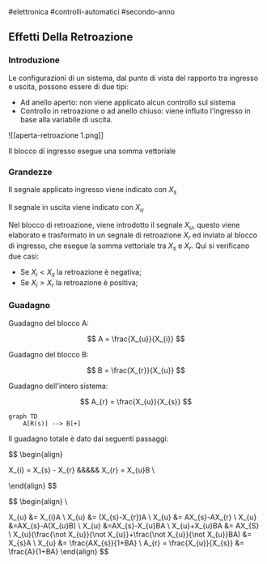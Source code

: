 #elettronica #controlli-automatici #secondo-anno 

## Effetti Della Retroazione

### Introduzione

Le configurazioni di un sistema, dal punto di vista del rapporto tra ingresso e uscita, possono essere di due tipi: 

- Ad anello aperto: non viene applicato alcun controllo sul sistema
- Controllo in retroazione o ad anello chiuso: viene influito l'ingresso in base alla variabile di uscita.

![[aperta-retroazione 1.png]]

Il blocco di ingresso esegue una somma vettoriale

### Grandezze

Il segnale applicato ingresso viene indicato con $X_{s}$

Il segnale in uscita viene indicato con $X_{u}$

Nel blocco di retroazione, viene introdotto il segnale $X_{u}$, questo viene elaborato e trasformato in un segnale di retroazione $X_{r}$ ed inviato al blocco di ingresso, che esegue la somma vettoriale tra $X_s$ e $X_{r}$. Qui si verificano due casi:

- Se $X_{i} < X_{s}$ la retroazione è negativa;
- Se $X_{i}>X_{r}$ la retroazione è positiva; 

### Guadagno

Guadagno del blocco A:

$$
A = \frac{X_{u}}{X_{i}}
$$

Guadagno del blocco B:

$$
B = \frac{X_{r}}{X_{u}}
$$

Guadagno dell'intero sistema: 

$$
A_{r} = \frac{X_{u}}{X_{s}}
$$

```mermaid
graph TD
	A[R(s)] --> B[+]
```

Il guadagno totale è dato dai seguenti passaggi: 

$$
\begin{align}

X_{i} = X_{s} - X_{r} &&&&& X_{r} = X_{u}B  \\

\end{align}
$$

$$
\begin{align} \\

X_{u} &= X_{i}A  \\
X_{u} &= (X_{s}-X_{r})A  \\
X_{u} &= AX_{s}-AX_{r} \\
X_{u} &=AX_{s}-A(X_{u}B)  \\
X_{u} &=AX_{s}-X_{u}BA  \\
X_{u}+X_{u}BA &= AX_{S}  \\ 
X_{u}(\frac{\not X_{u}}{\not X_{u}}+\frac{\not X_{u}}{\not X_{u}}BA) &= X_{s}A \\
X_{u} &= \frac{AX_{s}}{1+BA} \\
A_{r} = \frac{X_{u}}{X_{s}} &= \frac{A}{1+BA}
\end{align}
$$